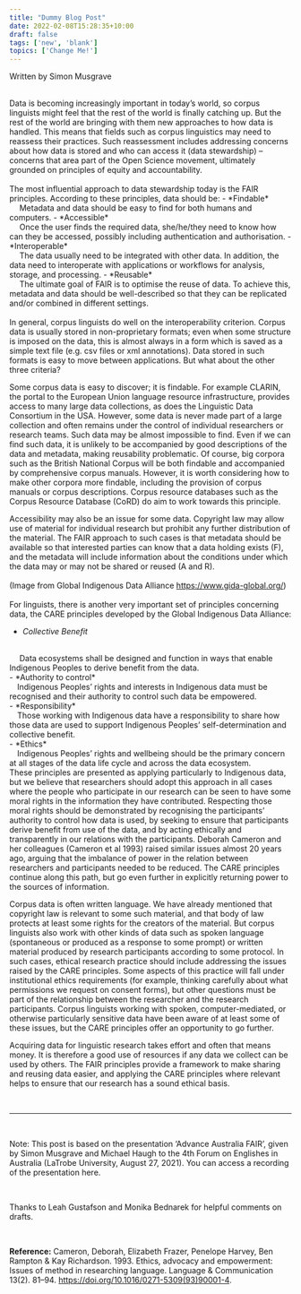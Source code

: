 ```yaml
---
title: "Dummy Blog Post"
date: 2022-02-08T15:28:35+10:00
draft: false
tags: ['new', 'blank']
topics: ['Change Me!']
---
```



Written by Simon Musgrave

<br />
Data is becoming increasingly important in today’s world, so corpus linguists might feel that the rest of the world is finally catching up. But the rest of the world are bringing with them new approaches to how data is handled. This means that fields such as corpus linguistics may need to reassess their practices. Such reassessment includes addressing concerns about how data is stored and who can access it (data stewardship) – concerns that area part of the Open Science movement, ultimately grounded on principles of equity and accountability. 
<br /><br />
The most influential approach to data stewardship today is the FAIR principles.
According to these principles, data should be:
- *Findable* 
<br />
&emsp; Metadata and data should be easy to find for both humans and computers. 
- *Accessible*
<br />
&emsp; Once the user finds the required data, she/he/they need to know how can they be accessed, possibly including authentication and authorisation.
- *Interoperable*
<br />
&emsp; The data usually need to be integrated with other data. In addition, the data need to interoperate with applications or workflows for analysis, storage, and processing.
- *Reusable*
<br />
&emsp; The ultimate goal of FAIR is to optimise the reuse of data. To achieve this, metadata and data should be well-described so that they can be replicated and/or combined in different settings.
<br /><br />
In general, corpus linguists do well on the interoperability criterion. Corpus data is usually stored in non-proprietary formats; even when some structure is imposed on the data, this is almost always in a form which is saved as a simple text file (e.g. csv files or xml annotations). Data stored in such formats is easy to move between applications. But what about the other three criteria? 

Some corpus data is easy to discover; it is findable. For example CLARIN, the portal to the European Union language resource infrastructure, provides access to many large data collections, as does the Linguistic Data Consortium in the USA. However, some data is never made part of a large collection and often remains under the control of individual researchers or research teams. Such data may be almost impossible to find. Even if we can find such data, it is unlikely to be accompanied by good descriptions of the data and metadata, making reusability problematic. Of course, big corpora such as the British National Corpus will be both findable and accompanied by comprehensive corpus manuals. However, it is worth considering how to make other corpora more findable, including the provision of corpus manuals or corpus descriptions. Corpus resource databases such as the Corpus Resource Database (CoRD) do aim to work towards this principle.

Accessibility may also be an issue for some data. Copyright law may allow use of material for individual research but prohibit any further distribution of the material. The FAIR approach to such cases is that metadata should be available so that interested parties can know that a data holding exists (F), and the metadata will include information about the conditions under which the data may or may not be shared or reused (A and R). 
<br /><br />
(Image from Global Indigenous Data Alliance https://www.gida-global.org/)
<br /><br />
For linguists, there is another very important set of principles concerning data, the CARE principles developed by the Global Indigenous Data Alliance:
<br />
- *Collective Benefit*
<br />
&emsp; Data ecosystems shall be designed and function in ways that enable Indigenous Peoples to derive benefit from the data.
<br />
- *Authority to control*
<br />
&emsp;Indigenous Peoples’ rights and interests in Indigenous data must be recognised and their authority to control such data be empowered.
<br />
- *Responsibility*
<br />
&emsp;Those working with Indigenous data have a responsibility to share how those data are used to support Indigenous Peoples’ self-determination and collective benefit.
<br />
- *Ethics*
<br />
&emsp;Indigenous Peoples’ rights and wellbeing should be the primary concern at all stages of the data life cycle and across the data ecosystem.

<br />
These principles are presented as applying particularly to Indigenous data, but we believe that researchers should adopt this approach in all cases where the people who participate in our research can be seen to have some moral rights in the information they have contributed. Respecting those moral rights should be demonstrated by recognising the participants’ authority to control how data is used, by seeking to ensure that participants derive benefit from use of the data, and by acting ethically and transparently in our relations with the participants. Deborah Cameron and her colleagues (Cameron et al 1993) raised similar issues almost 20 years ago, arguing that the imbalance of power in the relation between researchers and participants needed to be reduced. The CARE principles continue along this path, but go even further in explicitly returning power to the sources of information. 

Corpus data is often written language. We have already mentioned that copyright law is relevant to some such material, and that body of law protects at least some rights for the creators of the material. But corpus linguists also work with other kinds of data such as spoken language (spontaneous or produced as a response to some prompt) or written material produced by research participants according to some protocol. In such cases, ethical research practice should include addressing the issues raised by the CARE principles. Some aspects of this practice will fall under institutional ethics requirements (for example, thinking carefully about what permissions we request on consent forms), but other questions must be part of the relationship between the researcher and the research participants. Corpus linguists working with spoken, computer-mediated, or otherwise particularly sensitive data have been aware of at least some of these issues, but the CARE principles offer an opportunity to go further.

Acquiring data for linguistic research takes effort and often that means money. It is therefore a good use of resources if any data we collect can be used by others. The FAIR principles provide a framework to make sharing and reusing data easier, and applying the CARE principles where relevant helps to ensure that our research has a sound ethical basis.

<br />
<hr />
<br />

Note: This post is based on the presentation ‘Advance Australia FAIR’,  given by Simon Musgrave and Michael Haugh to the 4th Forum on Englishes in Australia (LaTrobe University, August 27, 2021). You can access a recording of the presentation here. 

<br />

Thanks to Leah Gustafson and Monika Bednarek for helpful comments on drafts.

<br />

**Reference:**
Cameron, Deborah, Elizabeth Frazer, Penelope Harvey, Ben Rampton & Kay Richardson. 1993. Ethics, advocacy and empowerment: Issues of method in researching language. Language & Communication 13(2). 81–94. https://doi.org/10.1016/0271-5309(93)90001-4.



